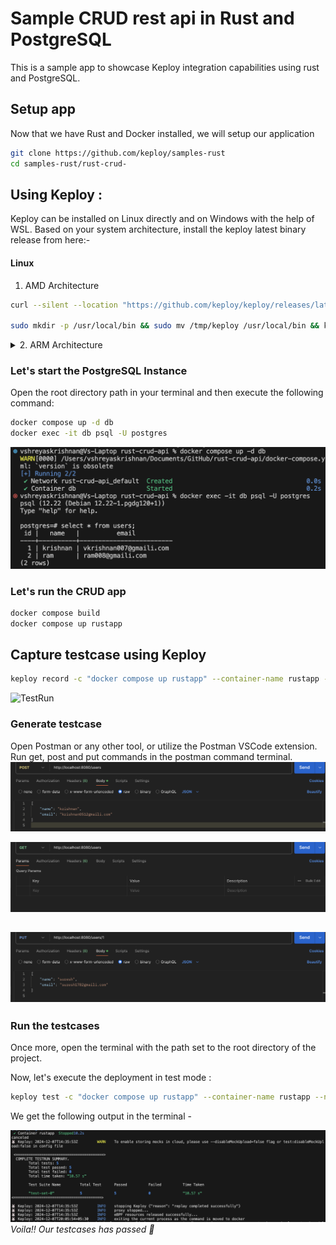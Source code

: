 # Sample CRUD rest api in Rust and PostgreSQL

This is a sample app to showcase Keploy integration capabilities using rust and PostgreSQL.

## Setup app
Now that we have Rust and Docker installed, we will setup our application

```bash
git clone https://github.com/keploy/samples-rust
cd samples-rust/rust-crud-
```
## Using Keploy :
Keploy can be installed on Linux directly and on Windows with the help of WSL. Based on your system architecture, install the keploy latest binary release from here:-

#### Linux
1. AMD Architecture
```zsh
curl --silent --location "https://github.com/keploy/keploy/releases/latest/download/keploy_linux_amd64.tar.gz" | tar xz -C /tmp

sudo mkdir -p /usr/local/bin && sudo mv /tmp/keploy /usr/local/bin && keploy
```

<details>
<Summary> 2. ARM Architecture </Summary>


```zsh
curl --silent --location "https://github.com/keploy/keploy/releases/latest/download/keploy_linux_arm64.tar.gz" | tar xz -C /tmp

sudo mkdir -p /usr/local/bin && sudo mv /tmp/keploy /usr/local/bin && keploy
```
</details>

### Let's start the PostgreSQL Instance
Open the root directory path in your terminal and then execute the following command:
```zsh
docker compose up -d db
docker exec -it db psql -U postgres
```
![database setup](image.png)
### Let's run the CRUD app
```zsh
docker compose build
docker compose up rustapp
```
## Capture testcase using Keploy

```bash
keploy record -c "docker compose up rustapp" --container-name rustapp --network-name keploy-network --debug --buildDelay 60
```
![TestRun](images/image2.png)

### Generate testcase

Open Postman or any other tool, or utilize the Postman VSCode extension. Run get, post and put commands in the postman command terminal.
![alt text](image-1.png)

![alt text](image-2.png)

![alt text](image-3.png)
---

### Run the testcases
Once more, open the terminal with the path set to the root directory of the project.

Now, let's execute the deployment in test mode :
```bash
keploy test -c "docker compose up rustapp" --container-name rustapp --network-name keploy-network --delay 10
```

We get the following output in the terminal -

![alt text](image-4.png)
*Voila!! Our testcases has passed 🌟*
